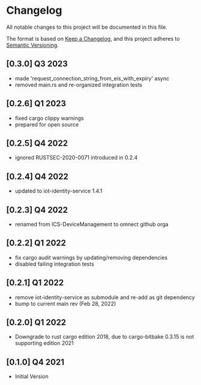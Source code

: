 # Changelog

All notable changes to this project will be documented in this file.

The format is based on [Keep a Changelog](https://keepachangelog.com/en/1.0.0/),
and this project adheres to [Semantic Versioning](https://semver.org/spec/v2.0.0.html).

## [0.3.0] Q3 2023
- made 'request_connection_string_from_eis_with_expiry' async
- removed main.rs and re-organized integration tests

## [0.2.6] Q1 2023
- fixed cargo clippy warnings
- prepared for open source

## [0.2.5] Q4 2022
- ignored RUSTSEC-2020-0071 introduced in 0.2.4

## [0.2.4] Q4 2022
- updated to iot-identity-service 1.4.1

## [0.2.3] Q4 2022
- renamed from ICS-DeviceManagement to omnect github orga

## [0.2.2] Q1 2022
- fix cargo audit warnings by updating/removing dependencies
- disabled failing integration tests

## [0.2.1] Q1 2022
- remove iot-identity-service as submodule and re-add as git dependency
- bump to current main rev (Feb 28, 2022)

## [0.2.0] Q1 2022
- Downgrade to rust cargo edition 2018, due to cargo-bitbake 0.3.15 is not supporting edition 2021

## [0.1.0] Q4 2021
- Initial Version
